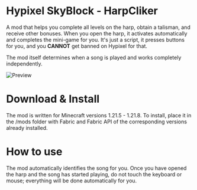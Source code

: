 # Hypixel SkyBlock - HarpCliker
A mod that helps you complete all levels on the harp, obtain a talisman, and receive other bonuses. When you open the harp, it activates automatically and completes the mini-game for you. It's just a script, it presses buttons for you, and you **CANNOT** get banned on Hypixel for that.

The mod itself determines when a song is played and works completely independently.

![Preview](https://i.imgur.com/dZqfw3y.gif)

# Download & Install
The mod is written for Minecraft versions 1.21.5 - 1.21.8.
To install, place it in the /mods folder with Fabric and Fabric API of the corresponding versions already installed.

# How to use
The mod automatically identifies the song for you.
Once you have opened the harp and the song has started playing, do not touch the keyboard or mouse; everything will be done automatically for you.
